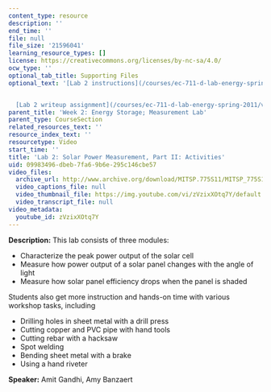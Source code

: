 ```yaml
---
content_type: resource
description: ''
end_time: ''
file: null
file_size: '21596041'
learning_resource_types: []
license: https://creativecommons.org/licenses/by-nc-sa/4.0/
ocw_type: ''
optional_tab_title: Supporting Files
optional_text: '[Lab 2 instructions](/courses/ec-711-d-lab-energy-spring-2011/video_galleries/energy-storage/lab-2-energy-storage-solar-panel)


  [Lab 2 writeup assignment](/courses/ec-711-d-lab-energy-spring-2011/video_galleries/energy-storage/lab-2-energy-storage-solar-panel-write-up)'
parent_title: 'Week 2: Energy Storage; Measurement Lab'
parent_type: CourseSection
related_resources_text: ''
resource_index_text: ''
resourcetype: Video
start_time: ''
title: 'Lab 2: Solar Power Measurement, Part II: Activities'
uid: 09983496-dbeb-7fa6-9b6e-295c146cbe57
video_files:
  archive_url: http://www.archive.org/download/MITSP.775S11/MITSP_775S11lab02-2_300k.mp4
  video_captions_file: null
  video_thumbnail_file: https://img.youtube.com/vi/zVzixXOtq7Y/default.jpg
  video_transcript_file: null
video_metadata:
  youtube_id: zVzixXOtq7Y
---
```


**Description:** This lab consists of three modules:

*   Characterize the peak power output of the solar cell
*   Measure how power output of a solar panel changes with the angle of light
*   Measure how solar panel efficiency drops when the panel is shaded

Students also get more instruction and hands-on time with various workshop tasks, including

*   Drilling holes in sheet metal with a drill press
*   Cutting copper and PVC pipe with hand tools
*   Cutting rebar with a hacksaw
*   Spot welding
*   Bending sheet metal with a brake
*   Using a hand riveter

**Speaker:** Amit Gandhi, Amy Banzaert

